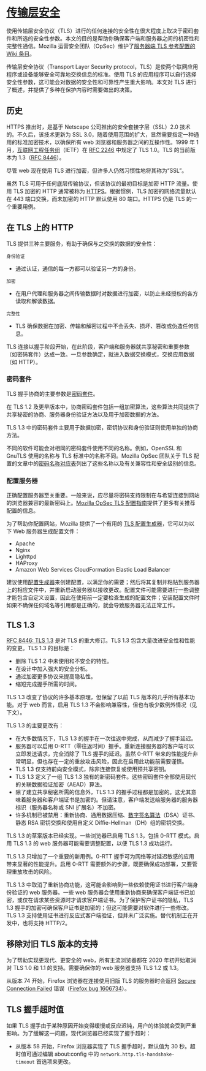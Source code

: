 # [传输层安全](https://developer.mozilla.org/zh-CN/docs/Web/Security/Transport_Layer_Security)

使用传输层安全协议（TLS）进行的任何连接的安全性在很大程度上取决于密码套件和所选的安全性参数。本文的目的是帮助你确保客户端和服务器之间的机密性和完整性通信。Mozilla 运营安全团队（OpSec）维护了[服务器端 TLS 参考配置的 Wiki 条目](https://wiki.mozilla.org/Security/Server_Side_TLS)。

传输层安全协议（Transport Layer Security protocol，TLS）是使两个联网应用程序或设备能够安全可靠地交换信息的标准。使用 TLS 的应用程序可以自行选择安全性参数，这可能会对数据的安全性和可靠性产生重大影响。本文对 TLS 进行了概述，并提供了多种在保护内容时需要做出的决策。

## 历史

HTTPS 推出时，是基于 Netscape 公司推出的安全套接字层（SSL）2.0 技术的。不久后，该技术更新为 SSL 3.0，随着使用范围的扩大，显然需要指定一种通用的标准加密技术，以确保所有 web 浏览器和服务器之间的互操作性。1999 年 1 月，[互联网工程任务组](https://www.ietf.org/)（IETF）在 [RFC 2246](https://datatracker.ietf.org/doc/html/rfc2246) 中规定了 TLS 1.0。TLS 的当前版本为 1.3（[RFC 8446](https://datatracker.ietf.org/doc/html/rfc8446)）。

尽管 web 现在使用 TLS 进行加密，但许多人仍然习惯性地将其称为“SSL”。

虽然 TLS 可用于任何底层传输协议，但该协议的最初目标是加密 HTTP 流量。使用 TLS 加密的 HTTP 通常被称为 [HTTPS](https://developer.mozilla.org/zh-CN/docs/Glossary/HTTPS)。根据惯例，TLS 加密的网络流量默认在 443 端口交换，而未加密的 HTTP 默认使用 80 端口。HTTPS 仍是 TLS 的一个重要用例。

## 在 TLS 上的 HTTP

TLS 提供三种主要服务，有助于确保与之交换的数据的安全性：

`身份验证`
- 通过认证，通信的每一方都可以验证另一方的身份。

`加密`
- 在用户代理和服务器之间传输数据时对数据进行加密，以防止未经授权的各方读取和解读数据。

`完整性`
- TLS 确保数据在加密、传输和解密过程中不会丢失、损坏、篡改或伪造任何信息。

TLS 连接以握手阶段开始，在此阶段，客户端和服务器就共享秘密和重要参数（如密码套件）达成一致。一旦参数确定，就进入数据交换模式，交换应用数据（如 HTTP）。

### 密码套件

TLS 握手协商的主要参数是[密码套件](https://zh.wikipedia.org/wiki/%E5%AF%86%E7%A0%81%E5%A5%97%E4%BB%B6)。

在 TLS 1.2 及更早版本中，协商密码套件包括一组加密算法，这些算法共同提供了共享秘密的协商、服务器身份验证方法以及用于加密数据的方法。

TLS 1.3 中的密码套件主要用于数据加密，密钥协议和身份验证则使用单独的协商方法。

不同的软件可能会对相同的密码套件使用不同的名称。例如，OpenSSL 和 GnuTLS 使用的名称与 TLS 标准中的名称不同。Mozilla OpSec 团队关于 TLS 配置的文章中的[密码名称对应表](https://wiki.mozilla.org/Security/Server_Side_TLS#Cipher_names_correspondence_table)列出了这些名称以及有关兼容性和安全级别的信息。

### 配置服务器

正确配置服务器至关重要。一般来说，应尽量将密码支持限制在与希望连接到网站的浏览器兼容的最新密码上。[Mozilla OpSec TLS 配置指南](https://wiki.mozilla.org/Security/Server_Side_TLS)提供了更多有关推荐配置的信息。

为了帮助你配置网站，Mozilla 提供了一个有用的 [TLS 配置生成器](https://ssl-config.mozilla.org/)，它可以为以下 Web 服务器生成配置文件：

- Apache
- Nginx
- Lighttpd
- HAProxy
- Amazon Web Services CloudFormation Elastic Load Balancer

建议使用[配置生成器](https://ssl-config.mozilla.org/)来创建配置，以满足你的需要；然后将其复制并粘贴到服务器上的相应文件中，并重新启动服务器以接收更改。配置文件可能需要进行一些调整才能包含自定义设置，因此在使用前一定要检查生成的配置文件；安装配置文件时如果不确保任何域名等引用都是正确的，就会导致服务器无法正常工作。

## TLS 1.3

[RFC 8446: TLS 1.3](https://datatracker.ietf.org/doc/html/rfc8446) 是对 TLS 的重大修订。TLS 1.3 包含大量改进安全性和性能的变更。TLS 1.3 的目标是：

- 删除 TLS 1.2 中未使用和不安全的特性。
- 在设计中加入强大的安全分析。
- 通过加密更多协议来提高隐私性。
- 缩短完成握手所需的时间。

TLS 1.3 改变了协议的许多基本原理，但保留了以前 TLS 版本的几乎所有基本功能。对于 web 而言，启用 TLS 1.3 不会影响兼容性，但也有极少数例外情况（见下文）。

TLS 1.3 的主要更改有：

- 在大多数情况下，TLS 1.3 的握手在一次往返中完成，从而减少了握手延迟。
- 服务器可以启用 0-RTT（零往返时间）握手。重新连接服务器的客户端可以立即发送请求，完全消除了 TLS 握手的延迟。虽然 0-RTT 带来的性能提升非常明显，但也存在一定的重放攻击风险，因此在启用此功能前需要谨慎。
- TLS 1.3 仅支持前向安全模式，除非连接恢复或使用预共享密钥。
- TLS 1.3 定义了一组 TLS 1.3 独有的新密码套件。这些密码套件全部使用现代的关联数据验证加密（AEAD）算法。
- 除了建立共享秘密所需的信息外，TLS 1.3 的握手过程都是加密的。这尤其意味着服务器和客户端证书是加密的。但请注意，客户端发送给服务器的服务器标识（服务器名称或 SNI 扩展名）不加密。
- 许多机制已被禁用：重新协商、通用数据压缩、[数字签名算法](https://zh.wikipedia.org/wiki/%E6%95%B0%E5%AD%97%E7%AD%BE%E5%90%8D%E7%AE%97%E6%B3%95)（DSA）证书、静态 RSA 密钥交换和使用自定义 Diffie-Hellman（DH）组的密钥交换。

TLS 1.3 的草案版本已经实现。一些浏览器已启用 TLS 1.3，包括 0-RTT 模式。启用 TLS 1.3 的 web 服务器可能需要调整配置，以便 TLS 1.3 成功运行。

TLS 1.3 只增加了一个重要的新用例。0-RTT 握手可为网络等对延迟敏感的应用带来显著的性能提升。启用 0-RTT 需要额外的步骤，既要确保成功部署，又要管理重放攻击的风险。

TLS 1.3 中取消了重新协商功能，这可能会影响到一些依赖使用证书进行客户端身份验证的 web 服务器。一些 web 服务器会使用重新协商来确保客户端证书已加密，或仅在请求某些资源时才请求客户端证书。为了保护客户证书的隐私，TLS 1.3 握手的加密可确保客户证书是加密的；但这可能需要对软件进行一些修改。TLS 1.3 支持使用证书进行反应式客户端验证，但并未广泛实施。替代机制正在开发中，也将支持 HTTP/2。

## 移除对旧 TLS 版本的支持

为了帮助实现更现代、更安全的 web，所有主流浏览器都在 2020 年初开始取消对 TLS 1.0 和 1.1 的支持。需要确保你的 web 服务器支持 TLS 1.2 或 1.3。

从版本 74 开始，Firefox 浏览器在连接使用旧版 TLS 的服务器时会返回 [Secure Connection Failed](https://support.mozilla.org/en-US/kb/secure-connection-failed-firefox-did-not-connect) 错误（[Firefox bug 1606734](https://bugzil.la/1606734)）。

## TLS 握手超时值

如果 TLS 握手由于某种原因开始变得缓慢或反应迟钝，用户的体验就会受到严重影响。为了缓解这一问题，现代浏览器已经实现了握手超时：

- 从版本 58 开始，Firefox 浏览器实现了 TLS 握手超时，默认值为 30 秒。超时值可通过编辑 about:config 中的 `network.http.tls-handshake-timeout` 首选项来更改。
